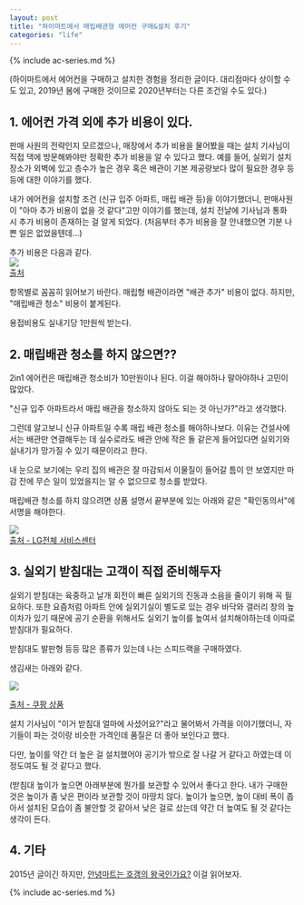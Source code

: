 ```yaml
---
layout: post
title: "하이마트에서 매립배관형 에어컨 구매&설치 후기"
categories: "life"
---
```


{% include ac-series.md %}

(하이마트에서 에어컨을 구매하고 설치한 경험을 정리한 글이다. 대리점마다 상이할 수도 있고, 2019년 봄에 구매한 것이므로 2020년부터는 다른 조건일 수도 있다.)

## 1. 에어컨 가격 외에 추가 비용이 있다.

판매 사원의 전략인지 모르겠으나, 매장에서 추가 비용을 물어봤을 때는 설치 기사님이 직접 댁에 방문해봐야만 정확한 추가 비용을 알 수 있다고 했다. 예를 들어, 실외기 설치 장소가 외벽에 있고 층수가 높은 경우 혹은 배관이 기본 제공량보다 많이 필요한 경우 등등에 대한 이야기를 했다.

내가 에어컨을 설치할 조건 (신규 입주 아파트, 매립 배관 등)을 이야기했더니, 판매사원이 "아마 추가 비용이 없을 것 같다"고만 이야기를 했는데, 설치 전날에 기사님과 통화 시 추가 비용이 존재하는 걸 알게 되었다. (처음부터 추가 비용을 잘 안내했으면 기분 나쁜 일은 없었을텐데...)

추가 비용은 다음과 같다.
<BR>
<a href="https://i.imgur.com/733034C.jpg"><img src="https://i.imgur.com/733034C.jpg"></a>
<BR> [출처](https://devinterest.tistory.com/267)

항목별로 꼼꼼히 읽어보기 바란다. 매립형 배관이라면 "배관 추가" 비용이 없다. 하지만, "매립배관 청소" 비용이 붙게된다.

용접비용도 실내기당 1만원씩 받는다.

## 2. 매립배관 청소를 하지 않으면??

2in1 에어컨은 매립배관 청소비가 10만원이나 된다. 이걸 해야하나 말아야하나 고민이 많았다.

"신규 입주 아파트라서 매립 배관을 청소하지 않아도 되는 것 아닌가?"라고 생각했다.

그런데 알고보니 신규 아파트일 수록 매립 배관 청소를 해야하나보다. 이유는 건설사에서는 배관만 연결해두는 데 실수로라도 배관 안에 작은 돌 같은게 들어있다면 실외기와 실내기가 망가질 수 있기 때문이라고 한다.

내 눈으로 보기에는 우리 집의 배관은 잘 마감되서 이물질이 들어갈 틈이 안 보였지만 마감 전에 무슨 일이 있었을지는 알 수 없으므로 청소를 받았다.

매립배관 청소를 하지 않으려면 상품 설명서 끝부분에 있는 아래와 같은 "확인동의서"에 서명을 해야한다.

<a href="https://i.imgur.com/yFSdts9.png"><img src="https://i.imgur.com/yFSdts9.png"></a>
<BR>
[출처 - LG전체 서비스센터](https://www.lgservice.co.kr/)

## 3. 실외기 받침대는 고객이 직접 준비해두자

실외기 받침대는 육중하고 날개 회전이 빠른 실외기의 진동과 소음을 줄이기 위해 꼭 필요하다. 또한 요즘처럼 아파트 안에 실외기실이 별도로 있는 경우 바닥와 갤러리 창의 높이차가 있기 때문에 공기 순환을 위해서도 실외기 높이를 높여서 설치해야하는데 이따로 받침대가 필요하다.

받침대도 발판형 등등 많은 종류가 있는데 나는 스피드랙을 구매하였다.

생김새는 아래와 같다.

<img src="https://i.imgur.com/gq8wRL6.png">

[출처 - 쿠팡 상품](https://www.coupang.com/vp/products/1258473561?itemId=2259389812&vendorItemId=70256683590)

설치 기사님이 "이거 받침대 얼마에 사셨어요?"라고 물어봐서 가격을 이야기했더니, 자기들이 파는 것이랑 비슷한 가격인데 품질은 더 좋아 보인다고 했다.

다만, 높이를 약간 더 높은 걸 설치했어야 공기가 밖으로 잘 나갈 거 같다고 하였는데 이 정도여도 될 것 같다고 했다.

(받침대 높이가 높으면 아래부분에 뭔가를 보관할 수 있어서 좋다고 한다. 내가 구매한 것은 높이가 좀 낮은 편이라 보관할 것이 마땅치 않다. 높이가 높으면, 높이 대비 폭이 좁아서 설치된 모습이 좀 불안할 것 같아서 낮은 걸로 샀는데 약간 더 높여도 될 것 같다는 생각이 든다.

## 4. 기타

2015년 글이긴 하지만, [안녕마트는 호갱의 왕국인가요?](https://dvdprime.com/g2/bbs/board.php?bo_table=comm&wr_id=9457999) 이걸 읽어보자.

{% include ac-series.md %}
